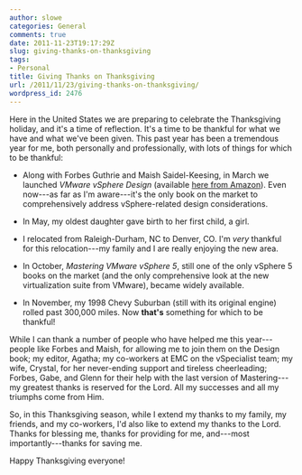 ```yaml
---
author: slowe
categories: General
comments: true
date: 2011-11-23T19:17:29Z
slug: giving-thanks-on-thanksgiving
tags:
- Personal
title: Giving Thanks on Thanksgiving
url: /2011/11/23/giving-thanks-on-thanksgiving/
wordpress_id: 2476
---
```


Here in the United States we are preparing to celebrate the Thanksgiving holiday, and it's a time of reflection. It's a time to be thankful for what we have and what we've been given. This past year has been a tremendous year for me, both personally and professionally, with lots of things for which to be thankful:

* Along with Forbes Guthrie and Maish Saidel-Keesing, in March we launched _VMware vSphere Design_ (available [here from Amazon](http://www.amazon.com/VMware-vSphere-Design-Forbes-Guthrie/dp/0470922028/ref=sr_1_1?ie=UTF8&qid=1322086808&sr=8-1)). Even now---as far as I'm aware---it's the only book on the market to comprehensively address vSphere-related design considerations.

* In May, my oldest daughter gave birth to her first child, a girl.

* I relocated from Raleigh-Durham, NC to Denver, CO. I'm _very_ thankful for this relocation---my family and I are really enjoying the new area.

* In October, _Mastering VMware vSphere 5_, still one of the only vSphere 5 books on the market (and the only comprehensive look at the new virtualization suite from VMware), became widely available.

* In November, my 1998 Chevy Suburban (still with its original engine) rolled past 300,000 miles. Now **that's** something for which to be thankful!

While I can thank a number of people who have helped me this year---people like Forbes and Maish, for allowing me to join them on the Design book; my editor, Agatha; my co-workers at EMC on the vSpecialist team; my wife, Crystal, for her never-ending support and tireless cheerleading; Forbes, Gabe, and Glenn for their help with the last version of Mastering---my greatest thanks is reserved for the Lord. All my successes and all my triumphs come from Him.

So, in this Thanksgiving season, while I extend my thanks to my family, my friends, and my co-workers, I'd also like to extend my thanks to the Lord. Thanks for blessing me, thanks for providing for me, and---most importantly---thanks for saving me.

Happy Thanksgiving everyone!

